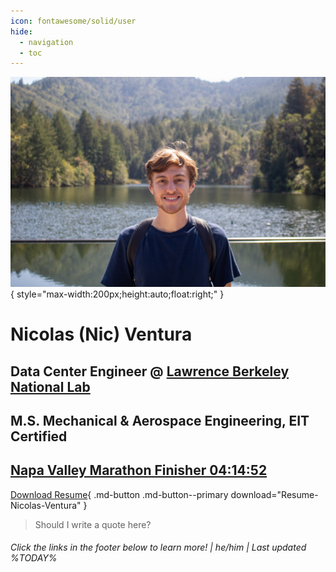 ```yaml
---
icon: fontawesome/solid/user
hide:
  - navigation
  - toc
---
```


![Me](me.jpg){ style="max-width:200px;height:auto;float:right;" }

# Nicolas (Nic) Ventura

## Data Center Engineer @ [Lawrence Berkeley National Lab](https://www.lbl.gov/)

## M.S. Mechanical & Aerospace Engineering, EIT Certified

## [Napa Valley Marathon Finisher 04:14:52](https://results.svetiming.com/napa-valley-marathon/events/2023/kaiser-permanente-napa-valley-marathon/1311/entrant?share=1)

[Download Resume](Resume.pdf){ .md-button .md-button--primary download="Resume-Nicolas-Ventura" }

> Should I write a quote here?

###### Click the links in the footer below to learn more! | he/him | Last updated %TODAY%